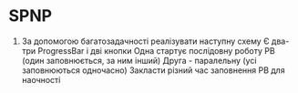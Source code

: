 # SPNP
1. За допомогою багатозадачності реалізувати наступну схему
Є два-три ProgressBar і дві кнопки
Одна стартує послідовну роботу РВ (один заповнюється, за ним інший)
Друга - паралельну (усі заповнюються одночасно)
Закласти різний час заповнення РВ для наочності
